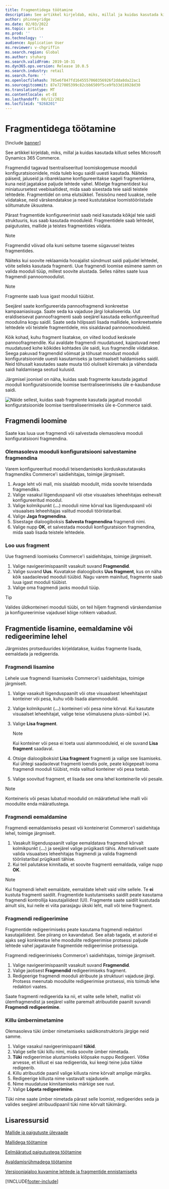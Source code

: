 ```yaml
---
title: Fragmentidega töötamine
description: See artikkel kirjeldab, miks, millal ja kuidas kasutada killust selles Microsoft Dynamics 365 Commerce.
author: phinneyridge
ms.date: 02/03/2022
ms.topic: article
ms.prod: ''
ms.technology: ''
audience: Application User
ms.reviewer: v-chgriffin
ms.search.region: Global
ms.author: stuharg
ms.search.validFrom: 2019-10-31
ms.dyn365.ops.version: Release 10.0.5
ms.search.industry: retail
ms.search.form: ''
ms.openlocfilehash: 785e6f847fd1645557060356926f2dda8da22ac1
ms.sourcegitcommit: 87e727005399c82cbb6509f5ce9fb33d18928d30
ms.translationtype: MT
ms.contentlocale: et-EE
ms.lasthandoff: 08/12/2022
ms.locfileid: "9268201"
---
```

# <a name="work-with-fragments"></a>Fragmentidega töötamine 

[!include [banner](includes/banner.md)]

See artikkel kirjeldab, miks, millal ja kuidas kasutada killust selles Microsoft Dynamics 365 Commerce.

Fragmendid tagavad tsentraliseeritud loomiskogemuse mooduli konfiguratsioonidele, mida tuleb kogu saidil uuesti kasutada. Näiteks päiseid, jaluseid ja ribareklaame konfigureeritakse sageli fragmentidena, kuna neid jagatakse paljude lehtede vahel. Mõelge fragmentidest kui miniatuursetest veebisaitidest, mida saab sisestada teie saidi teistele lehtedele. Fragmentidel on oma elutsükkel. Teisisõnu need luuakse, neile viidatakse, neid värskendatakse ja need kustutatakse loomistööriistade sõltumatute üksustena.

Pärast fragmentide konfigureerimist saab neid kasutada kõikjal teie saidi struktuuris, kus saab kasutada mooduleid. Fragmentidele saab lehtedel, paigutustes, mallide ja teistes fragmentides viidata.

> [!NOTE]
> Fragmendid võivad olla kuni seitsme taseme sügavusel teistes fragmentides.

Näiteks kui soovite reklaamida hooajalist sündmust saidi paljudel lehtedel, võite selleks kasutada fragmenti. Uue fragmendi loomise esimene samm on valida mooduli tüüp, millest soovite alustada. Selles näites saate luua fragmendi pannoomoodulist.

> [!NOTE]
> Fragmente saab luua igast mooduli tüübist.

Seejärel saate konfigureerida pannoofragmendi konkreetse kampaaniasisuga. Saate seda ka vajaduse järgi lokaliseerida. Uut eraldiseisevat pannoofragmenti saab seejärel kasutada eelkonfigureeritud moodulina kogu saidil. Saate seda hõlpsasti lisada mallidele, konkreetsetele lehtedele või teistele fragmentidele, mis sisaldavad pannoomooduleid.

Kõik kohad, kuhu fragment lisatakse, on viited loodud kesksele pannoofragmendile. Kui avaldate fragmendi muudatused, kajastuvad need muudatused kohe kõikides kohtades üle saidi, kus fragmendile viidatakse. Seega pakuvad fragmendid võimsat ja tõhusat moodust mooduli konfiguratsioonide uuesti kasutamiseks ja tsentraalselt haldamiseks saidil. Neid tõhusalt kasutades saate muuta töö oluliselt kiiremaks ja vähendada saidi haldamisega seotud kulusid.

Järgmisel joonisel on näha, kuidas saab fragmente kasutada jagatud mooduli konfiguratsioonide loomise tsentraliseerimiseks üle e-kaubanduse saidi.

![Näide sellest, kuidas saab fragmente kasutada jagatud mooduli konfiguratsioonide loomise tsentraliseerimiseks üle e-Commerce saidi.](./media/fragment-figure1.png)

## <a name="create-a-fragment"></a>Fragmendi loomine

Saate kas luua uue fragmendi või salvestada olemasoleva mooduli konfiguratsiooni fragmendina.

### <a name="save-an-existing-module-configuration-as-a-fragment"></a>Olemasoleva mooduli konfiguratsiooni salvestamine fragmendina

Varem konfigureeritud mooduli teisendamiseks korduskasutatavaks fragmendiks Commerce'i saidiehitajas, toimige järgmiselt.

1. Avage leht või mall, mis sisaldab moodulit, mida soovite teisendada fragmendiks.
1. Valige vasakul liigenduspaanil või otse visuaalses leheehitajas eelnevalt konfigureeritud moodul.
1. Valige kolmikpunkt (**...**) mooduli nime kõrval kas liigenduspaanil või visuaalses leheehitajas valitud mooduli tööriistaribal. 
1. Valige **Jaga fragmendina**. 
1. Sisestage dialoogiboksis **Salvesta fragmendina** fragmendi nimi.
1. Valige nupp **OK**, et salvestada mooduli konfiguratsioon fragmendina, mida saab lisada teistele lehtedele.
<!-- The following image shows how to save a module configuration as a fragment.-->
<!--![A screen capture of how to save a module configuration as a fragment.](./media/save-as-fragment.png)-->

### <a name="create-a-new-fragment"></a>Loo uus fragment

Uue fragmendi loomiseks Commerce'i saidiehitajas, toimige järgmiselt.

1. Valige navigeerimispaanilt vasakult suvand **Fragmendid**.
1. Valige suvand **Uus**. Kuvatakse dialoogiboks **Uus fragment**, kus on näha kõik saadaolevad mooduli tüübid. Nagu varem mainitud, fragmente saab luua igast mooduli tüübist.
1. Valige oma fragmendi jaoks mooduli tüüp.

<!-- The following image shows where to create a new fragment.-->
<!-- ![A screen capture of where to create a new fragment.](./media/fragment-nav-menu.png)-->
> [!TIP]
> Valides üldkonteineri mooduli tüübi, on teil hiljem fragmendi värskendamise ja konfigureerimise vajadusel kõige rohkem vabadust.

## <a name="add-remove-or-edit-fragments-on-a-page"></a>Fragmentide lisamine, eemaldamine või redigeerimine lehel

Järgmistes protseduurides kirjeldatakse, kuidas fragmente lisada, eemaldada ja redigeerida.

### <a name="add-a-fragment"></a>Fragmendi lisamine

Lehele uue fragmendi lisamiseks Commerce'i saidiehitajas, toimige järgmiselt.

1. Valige vasakult liigenduspaanilt või otse visuaalsest leheehitajast konteiner või pesa, kuhu võib lisada alammoodulid.
1. Valige kolmikpunkt (**...**) konteineri või pesa nime kõrval.  Kui kasutate visuaalset leheehitajat, valige teise võimalusena pluss-sümbol (**+**).  
1. Valige **Lisa fragment**.
    <!-- ![A screen capture of how to add an existing fragment to a slot or container.](./media/add-fragment.png)-->
 
    > [!NOTE]
    > Kui konteiner või pesa ei toeta uusi alammooduleid, ei ole suvand **Lisa fragment** saadaval.
    
1. Otsige dialoogiboksist **Lisa fragment** fragmenti ja valige see lisamiseks. Kui ühtegi saadaolevat fragmenti loendis pole, peate kõigepealt looma fragmendi mooduli tüübist, mida valitud konteiner või pesa toetab.
1. Valige soovitud fragment, et lisada see oma lehel konteinerile või pesale.
<!--    ![A screen capture of the fragment picker modal window.](./media/fragment-picker.png)-->

> [!NOTE]
> Konteineris või pesas lubatud moodulid on määratletud lehe malli või moodulite enda määratlustega.

### <a name="remove-a-fragment"></a>Fragmendi eemaldamine

Fragmendi eemaldamiseks pesast või konteinerist Commerce'i saidiehitaja lehel, toimige järgmiselt.

1. Vasakult liigenduspaanilt valige eemaldatava fragmendi kõrvalt kolmikpunkt (**...**) ja seejärel valige prügikasti tähis.  Alternatiivselt saate valida visuaalses leheehitajas fragmendi ja valida fragmendi tööriistaribal prügikasti tähise.
1. Kui teil palutakse kinnitada, et soovite fragmenti eemaldada, valige nupp **OK**.

> [!NOTE]
> Kui fragmendi lehelt eemaldate, eemaldate lehelt vaid viite sellele. Te **ei** kustuta fragmenti saidilt. Fragmentide kustutamiseks saidilt peate kasutama fragmendi kontrollija kasutajaliidest (UI). Fragmente saate saidilt kustutada ainult siis, kui neile ei viita parasjagu ükski leht, mall või teine fragment.

### <a name="edit-a-fragment"></a>Fragmendi redigeerimine

Fragmentide redigeerimiseks peate kasutama fragmendi redaktori kasutajaliidest. See piirang on kavandatud. See aitab tagada, et autorid ei ajaks segi konkreetse lehe moodulite redigeerimise protsessi paljude lehtede vahel jagatavate fragmentide redigeerimise protsessiga.

Fragmendi redigeerimiseks Commerce'i saidiehitajas, toimige järgmiselt.

1. Valige navigeerimispaanilt vasakult suvand **Fragmendid**.
1. Valige jaotisest **Fragmendid** redigeerimiseks fragment.
1. Redigeerige fragmendi mooduli atribuute ja struktuuri vajaduse järgi. Protsess meenutab moodulite redigeerimise protsessi, mis toimub lehe redaktori vaates.

Saate fragmenti redigeerida ka nii, et valite selle lehelt, mallist või ülemfragmendist ja seejärel valite paremalt atribuutide paanilt suvandi **Fragmendi redigeerimine**.

### <a name="rename-a-fragment"></a>Killu ümbernimetamine

Olemasoleva tüki ümber nimetamiseks saidikonstruktoris järgige neid samme.

1. Valige vasakul navigeerimispaanil **tükid**.
1. Valige selle tüki killu nimi, mida soovite ümber nimetada.
1. **Tüki** redigeerimise alustamiseks klõpsake nuppu Redigeeri. Võtke arvesse, et killust ei saa redigeerida, kui keegi teine juba tükke redigeerib.
1. Killu atribuutide paanil valige killusta nime kõrvalt amplige märgiks.
1. Redigeerige killusta nime vastavalt vajadusele.
1. Nime muudatuse kinnitamiseks märkige see ruut.
1. Valige **Lõpeta redigeerimine**.

Tüki nime saate ümber nimetada pärast selle loomist, redigeerides seda ja valides seejärel atribuudipaanil tüki nime kõrvalt tükimärgi.

## <a name="additional-resources"></a>Lisaressursid

[Mallide ja paigutuste ülevaade](templates-layouts-overview.md)

[Mallidega töötamine](work-with-templates.md)

[Eelmääratud paigutustega töötamine](work-with-layouts.md)

[Avaldamisrühmadega töötamine](publish-groups.md)

[Versiooniajaloo kuvamine lehtede ja fragmentide ennistamiseks](version-history-revert.md)


[!INCLUDE[footer-include](../includes/footer-banner.md)]
